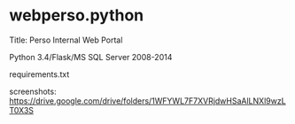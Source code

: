 # webperso.python
Title: Perso Internal Web Portal

Python 3.4/Flask/MS SQL Server 2008-2014

requirements.txt

screenshots: https://drive.google.com/drive/folders/1WFYWL7F7XVRjdwHSaAlLNXl9wzLT0X3S
